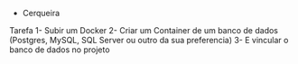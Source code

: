 - Cerqueira

Tarefa
1- Subir um Docker
2- Criar um Container de um banco de dados (Postgres, MySQL, SQL Server ou outro da sua preferencia)
3- E vincular o banco de dados no projeto
